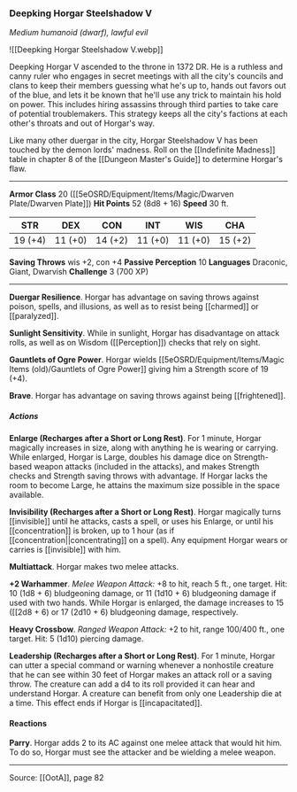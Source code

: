 ### Deepking Horgar Steelshadow V
_Medium humanoid (dwarf), lawful evil_

![[Deepking Horgar Steelshadow V.webp]]

Deepking Horgar V ascended to the throne in 1372 DR. He is a ruthless and canny ruler who engages in secret meetings with all the city's councils and clans to keep their members guessing what he's up to, hands out favors out of the blue, and lets it be known that he'll use any trick to maintain his hold on power. This includes hiring assassins through third parties to take care of potential troublemakers. This strategy keeps all the city's factions at each other's throats and out of Horgar's way.

Like many other duergar in the city, Horgar Steelshadow V has been touched by the demon lords' madness. Roll on the [[Indefinite Madness]] table in chapter 8 of the [[Dungeon Master's Guide]] to determine Horgar's flaw.

---

**Armor Class** 20 ([[5eOSRD/Equipment/Items/Magic/Dwarven Plate/Dwarven Plate]])
**Hit Points** 52 (8d8 + 16)
**Speed** 30 ft.

| STR     | DEX     | CON     | INT     | WIS     | CHA     |
|---------|---------|---------|---------|---------|---------|
| 19 (+4) | 11 (+0) | 14 (+2) | 11 (+0) | 11 (+0) | 15 (+2) |

**Saving Throws** wis +2, con +4
**Passive Perception** 10
**Languages** Draconic, Giant, Dwarvish
**Challenge** 3 (700 XP)

---

**Duergar Resilience**. Horgar has advantage on saving throws against poison, spells, and illusions, as well as to resist being [[charmed]] or [[paralyzed]].

**Sunlight Sensitivity**. While in sunlight, Horgar has disadvantage on attack rolls, as well as on Wisdom ([[Perception]]) checks that rely on sight.

**Gauntlets of Ogre Power**. Horgar wields [[5eOSRD/Equipment/Items/Magic Items (old)/Gauntlets of Ogre Power]] giving him a Strength score of 19 (+4).

**Brave**. Horgar has advantage on saving throws against being [[frightened]].

##### Actions
**Enlarge (Recharges after a Short or Long Rest)**. For 1 minute, Horgar magically increases in size, along with anything he is wearing or carrying. While enlarged, Horgar is Large, doubles his damage dice on Strength-based weapon attacks (included in the attacks), and makes Strength checks and Strength saving throws with advantage. If Horgar lacks the room to become Large, he attains the maximum size possible in the space available.

**Invisibility (Recharges after a Short or Long Rest)**. Horgar magically turns [[invisible]] until he attacks, casts a spell, or uses his Enlarge, or until his [[concentration]] is broken, up to 1 hour (as if [[concentration||concentrating]] on a spell). Any equipment Horgar wears or carries is [[invisible]] with him.

**Multiattack**. Horgar makes two melee attacks.

**+2 Warhammer**. _Melee Weapon Attack:_ +8 to hit, reach 5 ft., one target. Hit: 10 (1d8 + 6) bludgeoning damage, or 11 (1d10 + 6) bludgeoning damage if used with two hands. While Horgar is enlarged, the damage increases to 15 ([[2d8 + 6) or 17 (2d10 + 6) bludgeoning damage, respectively.

**Heavy Crossbow**. _Ranged Weapon Attack:_ +2 to hit, range 100/400 ft., one target. Hit: 5 (1d10) piercing damage.

**Leadership (Recharges after a Short or Long Rest)**. For 1 minute, Horgar can utter a special command or warning whenever a nonhostile creature that he can see within 30 feet of Horgar makes an attack roll or a saving throw. The creature can add a d4 to its roll provided it can hear and understand Horgar. A creature can benefit from only one Leadership die at a time. This effect ends if Horgar is [[incapacitated]].

#### Reactions
**Parry**. Horgar adds 2 to its AC against one melee attack that would hit him. To do so, Horgar must see the attacker and be wielding a melee weapon.


---

Source: [[OotA]], page 82